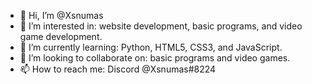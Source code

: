 - 👋 Hi, I’m @Xsnumas
- 👀 I’m interested in: website development, basic programs, and video game development.
- 🌱 I’m currently learning: Python, HTML5, CSS3, and JavaScript.
- 💞️ I’m looking to collaborate on: basic programs and video games.
- 📫 How to reach me: Discord @Xsnumas#8224

<!---
Xsnumas/Xsnumas is a ✨ special ✨ repository because its `README.md` (this file) appears on your GitHub profile.
You can click the Preview link to take a look at your changes.
--->
